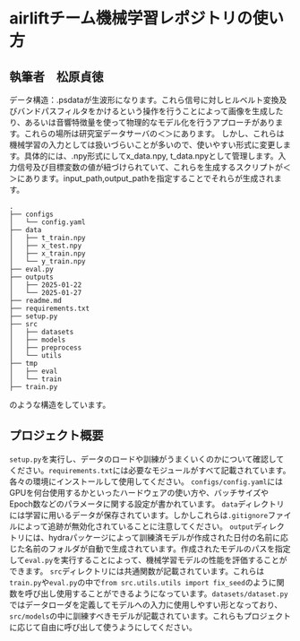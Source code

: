 # airliftチーム機械学習レポジトリの使い方

## 執筆者　松原貞徳

データ構造：.psdataが生波形になります。これら信号に対しヒルベルト変換及びバンドパスフィルタをかけるという操作を行うことによって画像を生成したり、あるいは音響特徴量を使って物理的なモデル化を行うアプローチがあります。これらの場所は研究室データサーバの＜＞にあります。
しかし、これらは機械学習の入力としては扱いづらいことが多いので、使いやすい形式に変更します。具体的には、.npy形式にしてx_data.npy, t_data.npyとして管理します。入力信号及び目標変数の値が紐づけられていて、これらを生成するスクリプトが＜＞にあります。input_path,output_pathを指定することでそれらが生成されます。

```
.
├── configs
│   └── config.yaml
├── data
│   ├── t_train.npy
│   ├── x_test.npy
│   ├── x_train.npy
│   └── y_train.npy
├── eval.py
├── outputs
│   ├── 2025-01-22
│   └── 2025-01-27
├── readme.md
├── requirements.txt
├── setup.py
├── src
│   ├── datasets
│   ├── models
│   ├── preprocess
│   └── utils
├── tmp
│   ├── eval
│   └── train
├── train.py
```
のような構造をしています。
## プロジェクト概要
`setup.py`を実行し、データのロードや訓練がうまくいくのかについて確認してください。`requirements.txt`には必要なモジュールがすべて記載されています。各々の環境にインストールして使用してください。
`configs/config.yaml`にはGPUを何台使用するかといったハードウェアの使い方や、バッチサイズやEpoch数などのパラメータに関する設定が書かれています。
`data`ディレクトリには学習に用いるデータが保存されています。しかしこれらは`.gitignore`ファイルによって追跡が無効化されていることに注意してください。
`output`ディレクトリには、hydraパッケージによって訓練済モデルが作成された日付の名前に応じた名前のフォルダが自動で生成されています。作成されたモデルのパスを指定して`eval.py`を実行することによって、機械学習モデルの性能を評価することができます。
`src`ディレクトリには共通関数が記載されています。これらは`train.py`や`eval.py`の中で`from src.utils.utils import fix_seed`のように関数を呼び出し使用することができるようになっています。`datasets/dataset.py`ではデータローダを定義してモデルへの入力に使用しやすい形となっており、`src/models`の中に訓練すべきモデルが記載されています。これらもプロジェクトに応じて自由に呼び出して使うようにしてください。